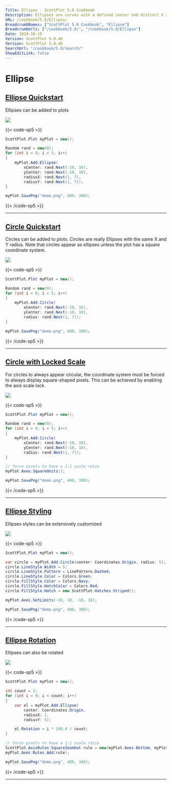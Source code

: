 ```yaml
---
Title: Ellipse - ScottPlot 5.0 Cookbook
Description: Ellipses are curves with a defined center and distinct X and Y radii. A circle is an ellipse with an X radius equal to its Y radius.
URL: /cookbook/5.0/Ellipse/
BreadcrumbNames: ["ScottPlot 5.0 Cookbook", "Ellipse"]
BreadcrumbUrls: ["/cookbook/5.0/", "/cookbook/5.0/Ellipse"]
Date: 2024-10-16
Version: ScottPlot 5.0.40
Version: ScottPlot 5.0.40
SearchUrl: "/cookbook/5.0/search/"
ShowEditLink: false
---
```


# Ellipse


<h2><a href='/cookbook/5.0/Ellipse/PlotEllipseQuickstart'>Ellipse Quickstart</a></h2>

Ellipses can be added to plots

[![](/cookbook/5.0/images/PlotEllipseQuickstart.png?241016194708)](/cookbook/5.0/images/PlotEllipseQuickstart.png?241016194708)

{{< code-sp5 >}}

```cs
ScottPlot.Plot myPlot = new();

Random rand = new(0);
for (int i = 0; i < 5; i++)
{
    myPlot.Add.Ellipse(
        xCenter: rand.Next(-10, 10),
        yCenter: rand.Next(-10, 10),
        radiusX: rand.Next(1, 7),
        radiusY: rand.Next(1, 7));
}

myPlot.SavePng("demo.png", 400, 300);

```

{{< /code-sp5 >}}

<hr class='my-5 invisible'>


<h2><a href='/cookbook/5.0/Ellipse/PlotCircleQuickstart'>Circle Quickstart</a></h2>

Circles can be added to plots. Circles are really Ellipses with the same X and Y radius. Note that circles appear as ellipses unless the plot has a square coordinate system.

[![](/cookbook/5.0/images/PlotCircleQuickstart.png?241016194708)](/cookbook/5.0/images/PlotCircleQuickstart.png?241016194708)

{{< code-sp5 >}}

```cs
ScottPlot.Plot myPlot = new();

Random rand = new(0);
for (int i = 0; i < 5; i++)
{
    myPlot.Add.Circle(
        xCenter: rand.Next(-10, 10),
        yCenter: rand.Next(-10, 10),
        radius: rand.Next(1, 7));
}

myPlot.SavePng("demo.png", 400, 300);

```

{{< /code-sp5 >}}

<hr class='my-5 invisible'>


<h2><a href='/cookbook/5.0/Ellipse/CircleWithLockedScale'>Circle with Locked Scale</a></h2>

For circles to always appear circular, the coordinate system must be forced to always display square-shaped pixels. This can be achieved by enabling the axis scale lock.

[![](/cookbook/5.0/images/CircleWithLockedScale.png?241016194708)](/cookbook/5.0/images/CircleWithLockedScale.png?241016194708)

{{< code-sp5 >}}

```cs
ScottPlot.Plot myPlot = new();

Random rand = new(0);
for (int i = 0; i < 5; i++)
{
    myPlot.Add.Circle(
        xCenter: rand.Next(-10, 10),
        yCenter: rand.Next(-10, 10),
        radius: rand.Next(1, 7));
}

// force pixels to have a 1:1 scale ratio
myPlot.Axes.SquareUnits();

myPlot.SavePng("demo.png", 400, 300);

```

{{< /code-sp5 >}}

<hr class='my-5 invisible'>


<h2><a href='/cookbook/5.0/Ellipse/EllipseStyling'>Ellipse Styling</a></h2>

Ellipses styles can be extensively customized

[![](/cookbook/5.0/images/EllipseStyling.png?241016194708)](/cookbook/5.0/images/EllipseStyling.png?241016194708)

{{< code-sp5 >}}

```cs
ScottPlot.Plot myPlot = new();

var circle = myPlot.Add.Circle(center: Coordinates.Origin, radius: 5);
circle.LineStyle.Width = 5;
circle.LineStyle.Pattern = LinePattern.Dashed;
circle.LineStyle.Color = Colors.Green;
circle.FillStyle.Color = Colors.Navy;
circle.FillStyle.HatchColor = Colors.Red;
circle.FillStyle.Hatch = new ScottPlot.Hatches.Striped();

myPlot.Axes.SetLimits(-10, 10, -10, 10);

myPlot.SavePng("demo.png", 400, 300);

```

{{< /code-sp5 >}}

<hr class='my-5 invisible'>


<h2><a href='/cookbook/5.0/Ellipse/EllipseRotation'>Ellipse Rotation</a></h2>

Ellipses can also be rotated

[![](/cookbook/5.0/images/EllipseRotation.png?241016194708)](/cookbook/5.0/images/EllipseRotation.png?241016194708)

{{< code-sp5 >}}

```cs
ScottPlot.Plot myPlot = new();

int count = 5;
for (int i = 0; i < count; i++)
{
    var el = myPlot.Add.Ellipse(
        center: Coordinates.Origin,
        radiusX: 1,
        radiusY: 5);

    el.Rotation = i * 180.0 / count;
}

// force pixels to have a 1:1 scale ratio
ScottPlot.AxisRules.SquareZoomOut rule = new(myPlot.Axes.Bottom, myPlot.Axes.Left);
myPlot.Axes.Rules.Add(rule);

myPlot.SavePng("demo.png", 400, 300);

```

{{< /code-sp5 >}}

<hr class='my-5 invisible'>

